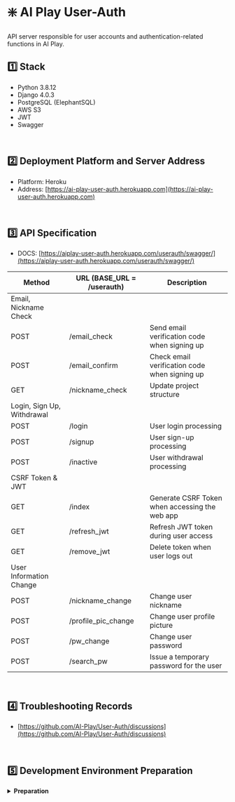 # ❇️ AI Play User-Auth

API server responsible for user accounts and authentication-related functions in AI Play.

## :one: Stack

- Python 3.8.12
- Django 4.0.3
- PostgreSQL (ElephantSQL)
- AWS S3
- JWT
- Swagger

<br/>

## :two: Deployment Platform and Server Address

- Platform: Heroku
- Address: [https://ai-play-user-auth.herokuapp.com](https://ai-play-user-auth.herokuapp.com)

<br/>

## :three: API Specification

- DOCS: [https://aiplay-user-auth.herokuapp.com/userauth/swagger/](https://aiplay-user-auth.herokuapp.com/userauth/swagger/)

| Method                     | URL (BASE_URL = /userauth) | Description                                    |
| -------------------------- | -------------------------- | ---------------------------------------------- |
| Email, Nickname Check      |                            |                                                |
| POST                       | /email_check               | Send email verification code when signing up   |
| POST                       | /email_confirm             | Check email verification code when signing up  |
| GET                        | /nickname_check            | Update project structure                       |
| Login, Sign Up, Withdrawal |                            |                                                |
| POST                       | /login                     | User login processing                          |
| POST                       | /signup                    | User sign-up processing                        |
| POST                       | /inactive                  | User withdrawal processing                     |
| CSRF Token & JWT           |                            |                                                |
| GET                        | /index                     | Generate CSRF Token when accessing the web app |
| GET                        | /refresh_jwt               | Refresh JWT token during user access           |
| GET                        | /remove_jwt                | Delete token when user logs out                |
| User Information Change    |                            |                                                |
| POST                       | /nickname_change           | Change user nickname                           |
| POST                       | /profile_pic_change        | Change user profile picture                    |
| POST                       | /pw_change                 | Change user password                           |
| POST                       | /search_pw                 | Issue a temporary password for the user        |

<br/>

## 4️⃣ Troubleshooting Records

- [https://github.com/AI-Play/User-Auth/discussions](https://github.com/AI-Play/User-Auth/discussions)

<br/>

## :five: Development Environment Preparation

<details>
  <summary><b>Preparation</b></summary>

```
// Install required packages
python -m pip install -r requirements.txt
```

##### Set up local test environment

```
// 1. Prepare Docker PostgreSQL image and run the container
// https://hub.docker.com/_/postgres
docker run -p 5432:5432 --name postgres -e POSTGRES_PASSWORD=aiplay -d postgres
// ※ Caution: Only create and run the container, and do not interfere with other processes as DB setup will be performed in step 2

// 2. Run DJango migration
// Migration file already exists in userauth's models.py (0001_initial.py)
// Executing the following command will set up the DB
python manage.py migrate

// 3. Check if DB tables have been created

// 4. Run the script at the bottom of dbscript.sql in the Architecture Repo to create triggers
```

##### Run the development server

```
python manage.py runserver
```

</details>
